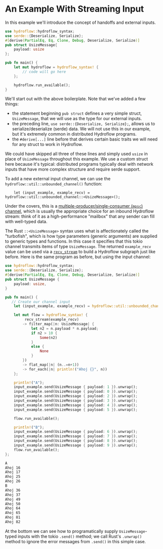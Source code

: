 # An Example With Streaming Input

In this example we'll introduce the concept of handoffs and external inputs.

```rust
use hydroflow::hydroflow_syntax;
use serde::{Deserialize, Serialize};
#[derive(PartialEq, Eq, Clone, Debug, Deserialize, Serialize)]
pub struct UsizeMessage{
    payload: usize
};

pub fn main() {
    let mut hydroflow = hydroflow_syntax! {
        // code will go here
    };

    hydroflow.run_available();
}
```

We'll start out with the above boilerplate. Note that we've added a few things:
- the statement beginning `pub struct` defines a very simple struct, `UsizeMessage`,
that we will use as the type for our external inputs. 
- the preceding line, `use serde::{Deserialize, Serialize};`, allows us to serialize/deserialize (serde) data.
We will not use this in our example, but it's extremely common in distributed Hydroflow programs.
- the `#derive[...]` line before that derives certain basic traits
we will need for any struct to work in Hydroflow.

We could have skipped all three of these lines and simply used `usize` in place of `UsizeMessage` throughout this example. 
We use a custom struct here because it's typical: distributed programs typically deal with 
network inputs that have more complex structure and require 
serde support.



To add a new external input
channel, we can use the `hydroflow::util::unbounded_channel()` function:
```rust, ignore
    let (input_example, example_recv) = hydroflow::util::unbounded_channel::<UsizeMessage>();
```
Under the covers, this is a [multiple-producer/single-consumer (`mpsc`) channel](https://docs.rs/tokio/latest/tokio/sync/mpsc/fn.unbounded_channel.html), which is usually the appropriate choice for an inbound Hydroflow stream:
think of it as a high-performance "mailbox" that any sender can fill with well-typed data.

The Rust `::<UsizeMessage>` syntax uses what is affectionately
called the "turbofish", which is how type parameters (generic arguments) are
supplied to generic types and functions. In this case it specifies that this tokio channel
transmits items of type `UsizeMessage`.
The returned `example_recv` value can be used via a [`recv_stream`](./surface_ops.gen.md#recv_stream)
to build a Hydroflow subgraph just like before. Here is the same program as before, but using the
input channel:
```rust
use hydroflow::hydroflow_syntax;
use serde::{Deserialize, Serialize};
#[derive(PartialEq, Eq, Clone, Debug, Deserialize, Serialize)]
pub struct UsizeMessage {
    payload: usize,
}

pub fn main() {
   // Create our channel input
    let (input_example, example_recv) = hydroflow::util::unbounded_channel::<UsizeMessage>();

    let mut flow = hydroflow_syntax! {
         recv_stream(example_recv)
        -> filter_map(|n: UsizeMessage| {
            let n2 = n.payload * n.payload;
            if n2 > 10 {
                Some(n2)
            }
            else {
                None
            }
        })
        -> flat_map(|n| (n..=n+1))
        -> for_each(|n| println!("Ahoj {}", n))
    };

    println!("A");
    input_example.send(UsizeMessage { payload: 1 }).unwrap();
    input_example.send(UsizeMessage { payload: 0 }).unwrap();
    input_example.send(UsizeMessage { payload: 2 }).unwrap();
    input_example.send(UsizeMessage { payload: 3 }).unwrap();
    input_example.send(UsizeMessage { payload: 4 }).unwrap();
    input_example.send(UsizeMessage { payload: 5 }).unwrap();

    flow.run_available();

    println!("B");
    input_example.send(UsizeMessage { payload: 6 }).unwrap();
    input_example.send(UsizeMessage { payload: 7 }).unwrap();
    input_example.send(UsizeMessage { payload: 8 }).unwrap();
    input_example.send(UsizeMessage { payload: 9 }).unwrap();
    flow.run_available();
};
```
```txt
A
Ahoj 16
Ahoj 17
Ahoj 25
Ahoj 26
B
Ahoj 36
Ahoj 37
Ahoj 49
Ahoj 50
Ahoj 64
Ahoj 65
Ahoj 81
Ahoj 82
```
At the bottom we can see how to programatically supply `UsizeMessage`-typed inputs with the tokio 
`.send()` method; we call Rust's `.unwrap()` method to ignore the error messages from 
`.send()` in this simple case. 
